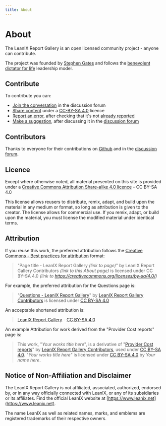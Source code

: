 ```yaml
---
title: About
---
```


# About

The LeanIX Report Gallery is an open licensed community project - anyone can contribute. 

The project was founded by [Stephen Gates][LinkedIn] and follows the [benevolent dictator for life](https://en.wikipedia.org/wiki/Benevolent_dictator_for_life) leadership model.

## Contribute

To contribute you can:

- [Join the conversation][forum] in the discussion forum
- [Share content][new-issue] under a [CC-BY-SA 4.0][CC-BY-SA] licence
- [Report an error][new-issue], after checking that it's not [already reported][issues]
- [Make a suggestion][new-issue], after discussing it in the [discussion forum][forum]

## Contributors

Thanks to everyone for their contributions on [Github][github-contributors] and in the [discussion forum][forum].

## Licence 

Except where otherwise noted, all material presented on this site is provided under a [Creative Commons Attribution Share-alike 4.0 licence][CC-BY-SA] - CC BY-SA 4.0

This license allows reusers to distribute, remix, adapt, and build upon the material in any medium or format, so long as attribution is given to the creator. The license allows for commercial use. If you remix, adapt, or build upon the material, you must license the modified material under identical terms.

## Attribution

If you reuse this work, the preferred attribution follows the [Creative Commons - Best practices for attribution](https://wiki.creativecommons.org/wiki/Best_practices_for_attribution) format:

>"Page title - LeanIX Report Gallery *(link to page)*" by LeanIX Report Gallery Contributors *(link to this About page)* is licensed under CC BY-SA 4.0 *(link to https://creativecommons.org/licenses/by-sa/4.0/)*

For example, the preferred attribution for the Questions page is:

>"[Questions - LeanIX Report Gallery][questions]" by [LeanIX Report Gallery Contributors][contributors] is licensed under [CC BY-SA 4.0][CC-BY-SA]

An acceptable shortened attribution is: 

>[LeanIX Report Gallery][site] - [CC BY-SA 4.0][CC-BY-SA]

An example Attribution for work derived from the "Provider Cost reports" page is:

>This work, "*Your works title here*", is a derivative of "[Provider Cost reports](../cost/provider-cost-report.md)" by [LeanIX Report Gallery Contributors][contributors], used under [CC BY-SA 4.0][CC-BY-SA]. "*Your works title here*" is licensed under [CC BY-SA 4.0][CC-BY-SA] by *Your name here*.

## Notice of Non-Affiliation and Disclaimer

The LeanIX Report Gallery is not affiliated, associated, authorized, endorsed by, or in any way officially connected with LeanIX, or any of its subsidiaries or its affiliates. Find the official LeanIX website at [https://www.leanix.net](https://www.leanix.net).

The name LeanIX as well as related names, marks, and emblems are registered trademarks of their respective owners.

<!-- links --> 

[github-contributors]: https://github.com/Stephen-Gates/report-gallery/graphs/contributors
[contributors]: index.md
[questions]: ../questions.md
[site]: ../index.md
[CC-BY-SA]: https://creativecommons.org/licenses/by-sa/4.0/
[issues]: https://github.com/Stephen-Gates/report-gallery/issues
[new-issue]: https://github.com/Stephen-Gates/report-gallery/issues/new/choose
[forum]: https://github.com/Stephen-Gates/report-gallery/discussions
[LinkedIn]: https://www.linkedin.com/in/sdgates/ "Stephen Gates on LinkedIn"
[Twitter]: https://twitter.com/SGatesHQ "Stephen Gates on Twitter" 
